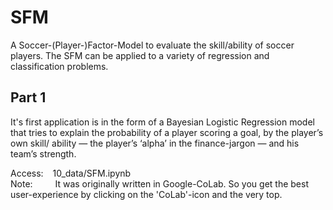 # SFM
A Soccer-(Player-)Factor-Model to evaluate the skill/ability of soccer players.
The SFM can be applied to a variety of regression and classification problems.


## Part 1
It's first application is in the form of a Bayesian Logistic Regression model that tries to explain the probability of a player scoring a goal, by the player’s own skill/ ability — the player’s ‘alpha’ in the finance-jargon — and his team’s strength.

Access: &ensp;   10_data/SFM.ipynb <br>
Note:   &ensp;&ensp;&emsp;    It was originally written in Google-CoLab. So you get the best user-experience by clicking on the 'CoLab'-icon and the very top.

